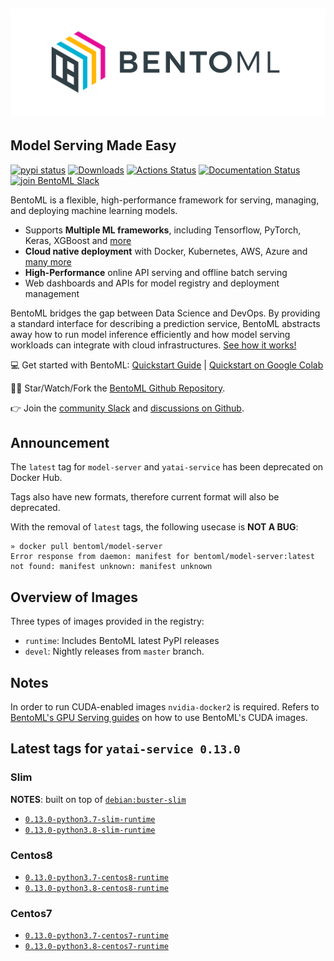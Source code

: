 ![bentoml-docker](https://github.com/bentoml/BentoML/blob/master/docs/source/_static/img/bentoml.png)
---
## Model Serving Made Easy

[![pypi status](https://img.shields.io/pypi/v/bentoml.svg?style=flat-square)](https://pypi.org/project/BentoML) [![Downloads](https://pepy.tech/badge/bentoml)](https://pepy.tech/project/bentoml) [![Actions Status](https://github.com/bentoml/bentoml/workflows/BentoML-CI/badge.svg)](https://github.com/bentoml/bentoml/actions) [![Documentation Status](https://readthedocs.org/projects/bentoml/badge/?version=latest&style=flat-square)](https://docs.bentoml.org/) [![join BentoML Slack](https://badgen.net/badge/Join/BentoML%20Slack/cyan?icon=slack&style=flat-square)](https://join.slack.com/t/bentoml/shared_invite/enQtNjcyMTY3MjE4NTgzLTU3ZDc1MWM5MzQxMWQxMzJiNTc1MTJmMzYzMTYwMjQ0OGEwNDFmZDkzYWQxNzgxYWNhNjAxZjk4MzI4OGY1Yjg)

BentoML is a flexible, high-performance framework for serving, managing, and deploying machine learning models.

-   Supports **Multiple ML frameworks**, including Tensorflow, PyTorch, Keras, XGBoost and [more](https://docs.bentoml.org/en/latest/frameworks.html#frameworks-page)
-   **Cloud native deployment** with Docker, Kubernetes, AWS, Azure and [many more](https://docs.bentoml.org/en/latest/deployment/index.html#deployments-page)
-   **High-Performance** online API serving and offline batch serving
-   Web dashboards and APIs for model registry and deployment management

BentoML bridges the gap between Data Science and DevOps. By providing a standard interface for describing a prediction service, BentoML abstracts away how to run model inference efficiently and how model serving workloads can integrate with cloud infrastructures. [See how it works!](https://github.com/bentoml/BentoML#introduction)

💻 Get started with BentoML: [Quickstart Guide](https://docs.bentoml.org/en/latest/quickstart.html#getting-started-page) | [Quickstart on Google Colab](https://colab.research.google.com/github/bentoml/BentoML/blob/master/guides/quick-start/bentoml-quick-start-guide.ipynb)

👩‍💻 Star/Watch/Fork the [BentoML Github Repository](https://github.com/bentoml/BentoML).

👉 Join the [community Slack](https://join.slack.com/t/bentoml/shared_invite/enQtNjcyMTY3MjE4NTgzLTU3ZDc1MWM5MzQxMWQxMzJiNTc1MTJmMzYzMTYwMjQ0OGEwNDFmZDkzYWQxNzgxYWNhNjAxZjk4MzI4OGY1Yjg) and [discussions on Github](https://github.com/bentoml/BentoML/discussions).

## Announcement

The `latest` tag for `model-server` and `yatai-service` has been deprecated on Docker Hub.

Tags also have new formats, therefore current format will also be deprecated.

With the removal of `latest` tags, the following usecase is **NOT A BUG**:

```shell
» docker pull bentoml/model-server
Error response from daemon: manifest for bentoml/model-server:latest
not found: manifest unknown: manifest unknown
```

## Overview of Images

Three types of images provided in the registry:
- `runtime`: Includes BentoML latest PyPI releases
- `devel`: Nightly releases from `master` branch.

## Notes

In order to run CUDA-enabled images `nvidia-docker2` is required. Refers to [BentoML's GPU Serving guides](https://docs.bentoml.org/en/latest/guides/gpu_serving.html) on how to use BentoML's CUDA images.

## Latest tags for `yatai-service 0.13.0`

### Slim

**NOTES**: built on top of [`debian:buster-slim`](https://github.com/debuerreotype/docker-debian-artifacts/blob/a4f413e5917d5917fb2343c0c37ea0728114c084/buster/slim/Dockerfile)

- [`0.13.0-python3.7-slim-runtime`](https://github.com/bentoml/BentoML/tree/master/docker/generated/yatai-service/debian10/runtime/Dockerfile)
- [`0.13.0-python3.8-slim-runtime`](https://github.com/bentoml/BentoML/tree/master/docker/generated/yatai-service/debian10/runtime/Dockerfile)

### Centos8

- [`0.13.0-python3.7-centos8-runtime`](https://github.com/bentoml/BentoML/tree/master/docker/generated/yatai-service/centos8/runtime/Dockerfile)
- [`0.13.0-python3.8-centos8-runtime`](https://github.com/bentoml/BentoML/tree/master/docker/generated/yatai-service/centos8/runtime/Dockerfile)

### Centos7

- [`0.13.0-python3.7-centos7-runtime`](https://github.com/bentoml/BentoML/tree/master/docker/generated/yatai-service/centos7/runtime/Dockerfile)
- [`0.13.0-python3.8-centos7-runtime`](https://github.com/bentoml/BentoML/tree/master/docker/generated/yatai-service/centos7/runtime/Dockerfile)

